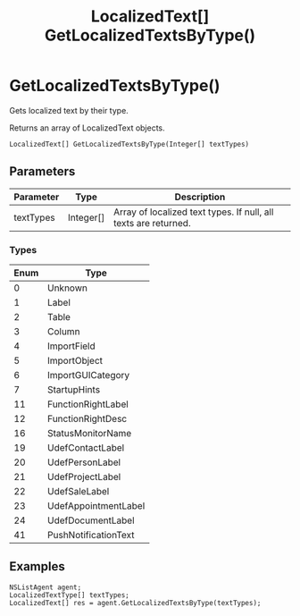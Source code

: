 ﻿---
uid: crmscript_class_nslistagent_getlocalizedtextsbytype
title: LocalizedText[] GetLocalizedTextsByType()
description: CRMScript method in the NSListAgent class that gets localized text by their type
intellisense: NSListAgent.GetLocalizedTextsByType
keywords: NSListAgent, GetLocalizedTextsByType, GetLocalizedTextsByType(Integer[])
so.topic: reference
---

# GetLocalizedTextsByType()

Gets localized text by their type.

Returns an array of LocalizedText objects.

`LocalizedText[] GetLocalizedTextsByType(Integer[] textTypes)`

## Parameters

| Parameter | Type | Description |
|---|---|---|
| textTypes | Integer[] | Array of localized text types. If null, all texts are returned. |

### Types

| Enum | Type |
|---|---|
| 0 | Unknown |
| 1 | Label |
| 2 | Table |
| 3 | Column |
| 4 | ImportField |
| 5 | ImportObject |
| 6 | ImportGUICategory |
| 7 | StartupHints |
| 11 | FunctionRightLabel |
| 12 | FunctionRightDesc |
| 16 | StatusMonitorName |
| 19 | UdefContactLabel |
| 20 | UdefPersonLabel |
| 21 | UdefProjectLabel |
| 22 | UdefSaleLabel |
| 23 | UdefAppointmentLabel |
| 24 | UdefDocumentLabel |
| 41 | PushNotificationText |

## Examples

```crmscript
NSListAgent agent;
LocalizedTextType[] textTypes;
LocalizedText[] res = agent.GetLocalizedTextsByType(textTypes);
```

